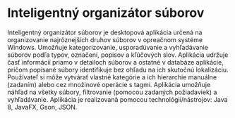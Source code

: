 # Inteligentný organizátor súborov


Inteligentný organizátor súborov je desktopová aplikácia určená na organizovanie najrôznejších druhov súborov v opreačnom systéme Windows. Umožňuje kategorizovanie, usporadúvanie a vyhľadávanie súborov podľa typov, označení, popisov a kľúčových slov. Aplikácia udržuje časť informácií priamo v detailoch súborov a ostatné v databáze aplikácie, pričom popísané súbory identifikuje bez ohľadu na ich skutočnú lokalizáciu. Používateľ si môže vytvárať vlastné kategórie a ich hierarchie manuálne (zadaním) alebo cez množinové operácie s tagmi. Aplikácia umožňuje náhľad na všetky súbory, filtrovanie (pomocou zadaných požiadaviek) a vyhľadávanie. Aplikácia je realizovaná pomocou technológií/nástrojov: Java 8, JavaFX, Gson, JSON.

